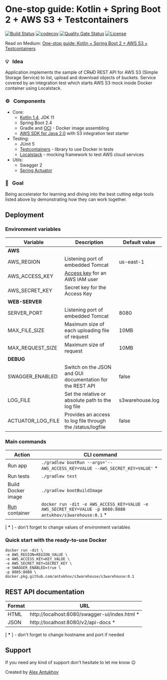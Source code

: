# One-stop guide: Kotlin + Spring Boot 2 + AWS S3 + Testcontainers

[![Build Status](https://travis-ci.org/antukhov/s3warehouse.svg?branch=master)](https://travis-ci.org/antukhov/s3warehouse)
[![codecov](https://codecov.io/gh/antukhov/s3warehouse/branch/master/graph/badge.svg?token=FAH13GXHFN)](https://codecov.io/gh/antukhov/s3warehouse)
[![Quality Gate Status](https://sonarcloud.io/api/project_badges/measure?project=antukhov_s3warehouse&metric=alert_status)](https://sonarcloud.io/dashboard?id=antukhov_s3warehouse)
[![License](https://img.shields.io/badge/License-Apache%202.0-blue.svg)](https://opensource.org/licenses/Apache-2.0)
  
Read on Medium: [One-stop guide: Kotlin + Spring Boot 2 + AWS S3 + Testcontainers](https://antukhov.medium.com/one-stop-guide-kotlin-spring-boot-2-aws-s3-testcontainers-c418c8766db3)  
  
### :bulb: &nbsp; Idea

Application implements the sample of CR~~U~~D REST API for AWS S3 (Simple Storage Service) to list, upload and download objects of buckets. Service covered by an integration test which starts AWS S3 mock inside Docker container using Localstack.   

### :gear: &nbsp; Components
* Core: 
  * [Kotlin 1.4](https://kotlinlang.org/docs/reference/whatsnew14.html), JDK 11
  * Spring Boot 2.4  
  * Gradle and [OCI](https://docs.spring.io/spring-boot/docs/current/gradle-plugin/reference/html/#build-image) - Docker image assembling  
  * [AWS SDK for Java 2.0](https://docs.aws.amazon.com/sdk-for-java/v2/developer-guide/welcome.html) with S3 integration test starter  
* Testing:
  * JUnit 5
  * [Testcontainers](https://www.testcontainers.org/modules/localstack/) - library to use Docker in tests
  * [Localstack](https://github.com/localstack/localstack) - mocking framework to test AWS cloud services
* Utils:
  * Swagger 2  
  * [Spring Actuator](https://docs.spring.io/spring-boot/docs/current/reference/html/production-ready-features.html)
  
### :briefcase: &nbsp; Goal
  
Being accelerator for learning and diving into the best cutting edge tools listed above by demonstrating how they can work together.  
  
## Deployment

### Environment variables

| Variable | Description | Default value |
|---|---|---|
| **AWS** | | |
| AWS_REGION | Listening port of embedded Tomcat | us-east-1 |
| AWS_ACCESS_KEY | [Access key](https://docs.aws.amazon.com/IAM/latest/UserGuide/id_credentials_access-keys.html) for an AWS IAM user |  |
| AWS_SECRET_KEY | Secret key for the Access Key |  |
| **WEB-SERVER** | | |
| SERVER_PORT | Listening port of embedded Tomcat | 8080 |
| MAX_FILE_SIZE | Maximum size of each uploading file of request | 10MB |
| MAX_REQUEST_SIZE | Maximum size of request | 10MB |
| **DEBUG** | | |
| SWAGGER_ENABLED | Switch on the JSON and GUI documentation for the REST API | false |
| LOG_FILE | Set the relative or absolute path to the log file | s3warehouse.log |
| ACTUATOR_LOG_FILE | Provides an access to log file through the /status/logfile | false |

### Main commands
  
| Action | CLI command |
|---|---|
| Run app | ```./gradlew bootRun --args='--AWS_ACCESS_KEY=VALUE --AWS_SECRET_KEY=VALUE'``` * |
| Run tests | ```./gradlew test```  |
| Build Docker image | ```./gradlew bootBuildImage``` |
| [Run](https://docs.docker.com/engine/reference/commandline/run/) container | ```docker run -dit -e AWS_ACCESS_KEY=VALUE -e AWS_SECRET_KEY=VALUE -p 8080:8080 antukhov/s3warehouse:0.1``` * |

[ **&ast;** ] - don't forget to change values of environment variables

### Quick start with the ready-to-use Docker

```
docker run -dit \
-e AWS_REGION=REGION_VALUE \
-e AWS_ACCESS_KEY=KEY_VALUE \
-e AWS_SECRET_KEY=SECRET_KEY \
-e SWAGGER_ENABLED=true \
-p 8085:8080 \
docker.pkg.github.com/antukhov/s3warehouse/s3warehouse:0.1
```

## REST API documentation

| Format | URL |
|---|---|
| HTML | http://localhost:8080/swagger-ui/index.html * |
| JSON | http://localhost:8080/v2/api-docs * |

[ **&ast;** ] - don't forget to change hostname and port if needed

## Support

If you need any kind of support don't hesitate to let me know :wink:
  
Created by [Alex Antukhov](https://www.linkedin.com/in/antukhov/) 
